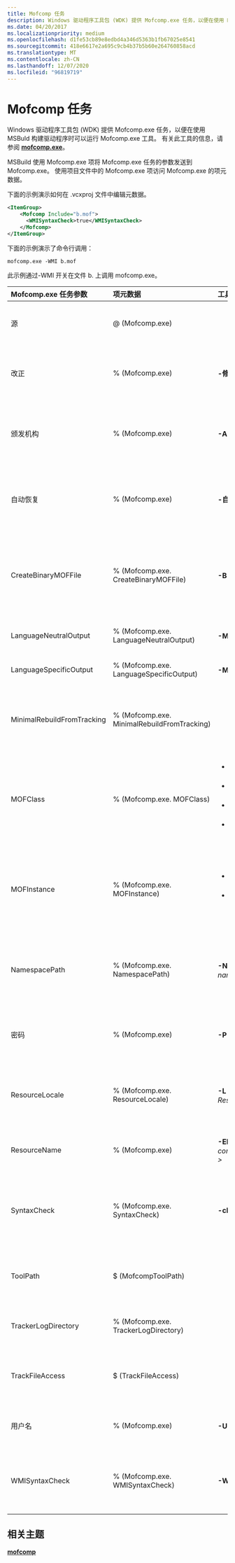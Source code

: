 ```yaml
---
title: Mofcomp 任务
description: Windows 驱动程序工具包 (WDK) 提供 Mofcomp.exe 任务，以便在使用 MSBuld 构建驱动程序时可以运行 Mofcomp.exe 工具。
ms.date: 04/20/2017
ms.localizationpriority: medium
ms.openlocfilehash: d1fe53cb89e8edbd4a346d5363b1fb67025e8541
ms.sourcegitcommit: 418e6617e2a695c9cb4b37b5b60e264760858acd
ms.translationtype: MT
ms.contentlocale: zh-CN
ms.lasthandoff: 12/07/2020
ms.locfileid: "96819719"
---
```

# <a name="mofcomp-task"></a>Mofcomp 任务


Windows 驱动程序工具包 (WDK) 提供 Mofcomp.exe 任务，以便在使用 MSBuld 构建驱动程序时可以运行 Mofcomp.exe 工具。 有关此工具的信息，请参阅 [**mofcomp.exe**](/windows/desktop/WmiSdk/mofcomp)。

MSBuild 使用 Mofcomp.exe 项将 Mofcomp.exe 任务的参数发送到 Mofcomp.exe。 使用项目文件中的 Mofcomp.exe 项访问 Mofcomp.exe 的项元数据。

下面的示例演示如何在 .vcxproj 文件中编辑元数据。

```XML
<ItemGroup>
    <Mofcomp Include="b.mof">
      <WMISyntaxCheck>true</WMISyntaxCheck>
    </Mofcomp>
</ItemGroup>
```

下面的示例演示了命令行调用：

```
mofcomp.exe -WMI b.mof
```

此示例通过-WMI 开关在文件 b. 上调用 mofcomp.exe。

<table>
<colgroup>
<col width="25%" />
<col width="25%" />
<col width="25%" />
<col width="25%" />
</colgroup>
<thead>
<tr class="header">
<th align="left">Mofcomp.exe 任务参数</th>
<th align="left">项元数据</th>
<th align="left">工具切换</th>
<th align="left">描述</th>
</tr>
</thead>
<tbody>
<tr class="odd">
<td align="left">源</td>
<td align="left">@ (Mofcomp.exe) </td>
<td align="left"></td>
<td align="left">所需的 ITaskItem [] 参数。 指定源文件的列表。</td>
</tr>
<tr class="even">
<td align="left">改正</td>
<td align="left">% (Mofcomp.exe) </td>
<td align="left"><strong>-修正：</strong><em> &lt; 区域 &gt; 设置</em></td>
<td align="left">可选的字符串参数。 将 MOF 文件拆分成中性语言和特定语言版本。</td>
</tr>
<tr class="odd">
<td align="left">颁发机构</td>
<td align="left">% (Mofcomp.exe) </td>
<td align="left"><strong>-A：</strong><em> &lt; 颁发 &gt; 机构</em></td>
<td align="left">可选的字符串参数。 将 Authority 指定为登录 WMI 时要使用的颁发机构（域名）。</td>
</tr>
<tr class="even">
<td align="left">自动恢复</td>
<td align="left">% (Mofcomp.exe) </td>
<td align="left"><strong>-自动恢复</strong></td>
<td align="left">可选的布尔参数。 将命名 MOF 文件添加到在存储库恢复过程中编译的文件列表中。</td>
</tr>
<tr class="odd">
<td align="left">CreateBinaryMOFFile</td>
<td align="left">% (Mofcomp.exe. CreateBinaryMOFFile) </td>
<td align="left"><strong>-B：</strong><em> &lt; 文件名 &gt; </em></td>
<td align="left">可选的字符串参数。 请求编译器创建具有名称文件名的二进制版本的 MOF 文件，而不会对 WMI 存储库进行任何修改。</td>
</tr>
<tr class="even">
<td align="left">LanguageNeutralOutput</td>
<td align="left">% (Mofcomp.exe. LanguageNeutralOutput) </td>
<td align="left"><strong>-MOF：</strong><em> &lt; 路径 &gt; </em></td>
<td align="left">可选的字符串参数。 中性语言输出的名称。</td>
</tr>
<tr class="odd">
<td align="left">LanguageSpecificOutput</td>
<td align="left">% (Mofcomp.exe. LanguageSpecificOutput) </td>
<td align="left"><strong>-MFL：</strong><em> &lt; Path &gt; </em></td>
<td align="left">可选的字符串参数。 特定语言输出的名称。</td>
</tr>
<tr class="even">
<td align="left">MinimalRebuildFromTracking</td>
<td align="left">% (Mofcomp.exe. MinimalRebuildFromTracking) </td>
<td align="left"></td>
<td align="left">可选的布尔参数。 如果为 true，则执行跟踪的增量生成;否则，将执行重新生成。</td>
</tr>
<tr class="odd">
<td align="left">MOFClass</td>
<td align="left">% (Mofcomp.exe. MOFClass) </td>
<td align="left"><ul>
<li><strong>-class：</strong><em>createonly</em></li>
<li><strong>-class：</strong><em>forceupdate</em></li>
<li><strong>-class：</strong><em>safeupdate</em></li>
<li><strong>-class：</strong><em>updateonly</em></li>
</ul></td>
<td align="left">可选的字符串参数。 允许或禁止在 MOF 文件中创建或更新类。 有关详细信息，请参阅一流系列交换机上的文档。</td>
</tr>
<tr class="even">
<td align="left">MOFInstance</td>
<td align="left">% (Mofcomp.exe. MOFInstance) </td>
<td align="left"><ul>
<li><strong>-instance：</strong><em>createonly</em></li>
<li><strong>-instance：</strong><em>updateonly</em></li>
</ul></td>
<td align="left">可选的字符串参数。 允许在 MOF 文件中创建或更新实例。 有关详细信息，请参阅-instance 系列交换机上的文档。</td>
</tr>
<tr class="odd">
<td align="left">NamespacePath</td>
<td align="left">% (Mofcomp.exe. NamespacePath) </td>
<td align="left"><strong>-N：</strong><em> &lt; namespacepath &gt; </em></td>
<td align="left">可选的字符串参数。 请求编译器将 MOF 文件加载到 namespacepath 指定的命名空间。</td>
</tr>
<tr class="even">
<td align="left">密码</td>
<td align="left">% (Mofcomp.exe) </td>
<td align="left"><strong>-P：</strong><em> &lt; 密码 &gt; </em></td>
<td align="left">可选的字符串参数。 指定密码作为计算机用户登录时要输入的密码。</td>
</tr>
<tr class="odd">
<td align="left">ResourceLocale</td>
<td align="left">% (Mofcomp.exe. ResourceLocale) </td>
<td align="left"><strong>-L：</strong><em> &lt; ResourceLocale &gt; </em></td>
<td align="left">可选的字符串参数。 与 -ER 开关一起使用时，从二进制 MOF 中提取本地化的 MOF 描述。</td>
</tr>
<tr class="even">
<td align="left">ResourceName</td>
<td align="left">% (Mofcomp.exe) </td>
<td align="left"><strong>-ER：</strong><em> &lt; context.resourcename &gt; </em></td>
<td align="left">可选的字符串参数。 从命名资源中提取二进制 MOF。</td>
</tr>
<tr class="odd">
<td align="left">SyntaxCheck</td>
<td align="left">% (Mofcomp.exe. SyntaxCheck) </td>
<td align="left"><strong>-check</strong></td>
<td align="left">可选的布尔参数。 请求编译器仅执行语法检查并打印相应的错误消息。 此开关不能使用其他开关。</td>
</tr>
<tr class="even">
<td align="left"> ToolPath</td>
<td align="left">$ (MofcompToolPath) </td>
<td align="left"></td>
<td align="left">可选的字符串参数。 允许您指定该工具所在的文件夹的完整路径。</td>
</tr>
<tr class="odd">
<td align="left">TrackerLogDirectory</td>
<td align="left">% (Mofcomp.exe. TrackerLogDirectory) </td>
<td align="left"></td>
<td align="left">可选的字符串参数。 指定跟踪器用于写入 tlog 的日志目录。</td>
</tr>
<tr class="even">
<td align="left">TrackFileAccess</td>
<td align="left">$ (TrackFileAccess) </td>
<td align="left"></td>
<td align="left">可选的布尔参数。 如果为 true，则跟踪此任务的文件访问模式。</td>
</tr>
<tr class="odd">
<td align="left">用户名</td>
<td align="left">% (Mofcomp.exe) </td>
<td align="left"><strong>-U：</strong><em> &lt; 用户名 &gt; </em></td>
<td align="left">可选的字符串参数。 指定用户名作为登录用户的名称。</td>
</tr>
<tr class="even">
<td align="left">WMISyntaxCheck</td>
<td align="left">% (Mofcomp.exe. WMISyntaxCheck) </td>
<td align="left"><strong>-WMI</strong></td>
<td align="left">可选的布尔参数。 请求编译器执行 WMI 语法检查。 -B：开关必须与此开关一起使用。</td>
</tr>
</tbody>
</table>

 

## <a name="span-idrelated_topicsspanrelated-topics"></a><span id="related_topics"></span>相关主题


[**mofcomp**](/windows/desktop/WmiSdk/mofcomp)

 

